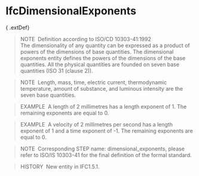 IfcDimensionalExponents
=======================

{ .extDef}
> NOTE&nbsp; Definition according to ISO/CD 10303-41:1992  
> The dimensionality of any quantity can be expressed as a product of powers of the dimensions of base quantities. The dimensional exponents entity defines the powers of the dimensions of the base quantities. All the physical quantities are founded on seven base quantities (ISO 31 (clause 2)).

> NOTE&nbsp; Length, mass, time, electric current, thermodynamic temperature, amount of substance, and luminous intensity are the seven base quantities.

> EXAMPLE&nbsp; A length of 2 millimetres has a length exponent of 1. The remaining exponents are equal to 0.

> EXAMPLE&nbsp; A velocity of 2 millimetres per second has a length exponent of 1 and a time exponent of -1. The remaining exponents are equal to 0.

> NOTE&nbsp; Corresponding STEP name: dimensional_exponents, please refer to ISO/IS 10303-41 for the final definition of the formal standard.

> HISTORY&nbsp; New entity in IFC1.5.1.
